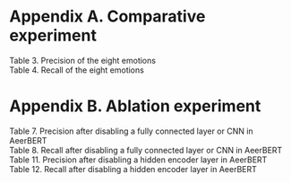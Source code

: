 # Appendix	A. Comparative experiment
   Table 3. Precision of the eight emotions  
   Table 4. Recall of the eight emotions
# Appendix	B. Ablation experiment
  Table 7. Precision after disabling a fully connected layer or CNN in AeerBERT  
  Table 8. Recall after disabling a fully connected layer or CNN in AeerBERT  
  Table 11. Precision after disabling a hidden encoder layer in AeerBERT  
  Table 12. Recall after disabling a hidden encoder layer in AeerBERT
